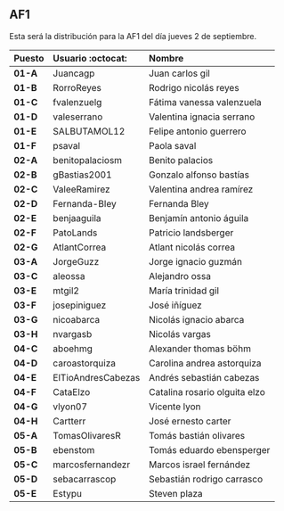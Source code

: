 ## AF1
Esta será la distribución para la AF1 del día jueves 2 de septiembre.

| Puesto | Usuario :octocat: | Nombre |
|:-------|:-------|:---------|
|**01-A**|Juancagp|Juan carlos gil|
|**01-B**|RorroReyes|Rodrigo nicolás reyes|
|**01-C**|fvalenzuelg|Fátima vanessa valenzuela|
|**01-D**|valeserrano|Valentina ignacia serrano|
|**01-E**|SALBUTAMOL12|Felipe antonio guerrero|
|**01-F**|psaval|Paola saval|
|**02-A**|benitopalaciosm|Benito palacios|
|**02-B**|gBastias2001|Gonzalo alfonso bastías|
|**02-C**|ValeeRamirez|Valentina andrea ramírez|
|**02-D**|Fernanda-Bley|Fernanda Bley|
|**02-E**|benjaaguila|Benjamín antonio águila|
|**02-F**|PatoLands|Patricio landsberger|
|**02-G**|AtlantCorrea|Atlant nicolás correa|
|**03-A**|JorgeGuzz|Jorge ignacio guzmán|
|**03-C**|aleossa|Alejandro ossa|
|**03-E**|mtgil2|María trinidad gil|
|**03-F**|josepiniguez|José iñíguez|
|**03-G**|nicoabarca|Nicolás ignacio abarca|
|**03-H**|nvargasb|Nicolás vargas|
|**04-C**|aboehmg|Alexander thomas böhm|
|**04-D**|caroastorquiza|Carolina andrea astorquiza|
|**04-E**|ElTioAndresCabezas|Andrés sebastián cabezas|
|**04-F**|CataElzo|Catalina rosario olguita elzo|
|**04-G**|vlyon07|Vicente lyon|
|**04-H**|Cartterr|José ernesto carter|
|**05-A**|TomasOlivaresR|Tomás bastián olivares|
|**05-B**|ebenstom|Tomás eduardo ebensperger|
|**05-C**|marcosfernandezr|Marcos israel fernández|
|**05-D**|sebacarrascop|Sebastián rodrigo carrasco|
|**05-E**|Estypu|Steven plaza|
